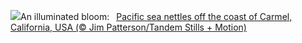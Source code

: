 ![](https://www.bing.com/th?id=OHR.SeaNettles_EN-GB7463193359_UHD.jpg&w=1000)An illuminated bloom:&nbsp;&ensp;[Pacific sea nettles off the coast of Carmel, California, USA (© Jim Patterson/Tandem Stills + Motion)](https://www.bing.com/th?id=OHR.SeaNettles_EN-GB7463193359_UHD.jpg)
<br><br/>
